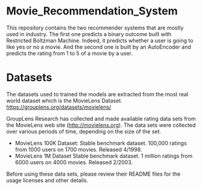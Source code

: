 # Movie_Recommendation_System

This repository contains the two recommender systems that are mostly used in industry. The first one predicts a binary outcome built with Restricted Boltzman Machine. Indeed, it predicts whether a user is going to like yes or no a movie. And the second one is built by an AutoEncoder and predicts the rating from 1 to 5 of a movie by a user.

# Datasets 
The datasets used to trained the models are extracted from the most real world dataset which is the MovieLens Dataset.
https://grouplens.org/datasets/movielens/

GroupLens Research has collected and made available rating data sets from the MovieLens web site (http://movielens.org). The data sets were collected over various periods of time, depending on the size of the set. 

  - MovieLens 100K Dataset:
Stable benchmark dataset. 100,000 ratings from 1000 users on 1700 movies. Released 4/1998.
  - MovieLens 1M Dataset
Stable benchmark dataset. 1 million ratings from 6000 users on 4000 movies. Released 2/2003.

Before using these data sets, please review their README files for the usage licenses and other details.

